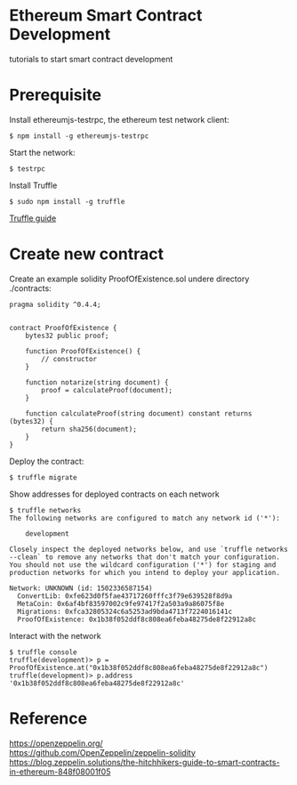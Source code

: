 # Ethereum Smart Contract Development
tutorials to start smart contract development

# Prerequisite
Install ethereumjs-testrpc, the ethereum test network client:
```
$ npm install -g ethereumjs-testrpc
```
Start the network:
```
$ testrpc
```

Install Truffle
```
$ sudo npm install -g truffle
```
[Truffle guide](http://truffleframework.com/docs/getting_started/installation)

# Create new contract
Create an example solidity ProofOfExistence.sol undere directory ./contracts:
```
pragma solidity ^0.4.4;


contract ProofOfExistence {
    bytes32 public proof;

    function ProofOfExistence() {
        // constructor
    }

    function notarize(string document) {
        proof = calculateProof(document);
    }

    function calculateProof(string document) constant returns (bytes32) {
        return sha256(document);
    }
}
```

Deploy the contract:
```
$ truffle migrate
```

Show addresses for deployed contracts on each network
```
$ truffle networks
The following networks are configured to match any network id ('*'):

    development

Closely inspect the deployed networks below, and use `truffle networks --clean` to remove any networks that don't match your configuration. You should not use the wildcard configuration ('*') for staging and production networks for which you intend to deploy your application.

Network: UNKNOWN (id: 1502336587154)
  ConvertLib: 0xfe623d0f5fae43717260fffc3f79e639528f8d9a
  MetaCoin: 0x6af4bf83597002c9fe97417f2a503a9a86075f8e
  Migrations: 0xfca32805324c6a5253ad9bda4713f7224016141c
  ProofOfExistence: 0x1b38f052ddf8c808ea6feba48275de8f22912a8c
```

Interact with the network
```
$ truffle console
truffle(development)> p = ProofOfExistence.at("0x1b38f052ddf8c808ea6feba48275de8f22912a8c")
truffle(development)> p.address
'0x1b38f052ddf8c808ea6feba48275de8f22912a8c'
```

# Reference
https://openzeppelin.org/ <br>
https://github.com/OpenZeppelin/zeppelin-solidity <br>
https://blog.zeppelin.solutions/the-hitchhikers-guide-to-smart-contracts-in-ethereum-848f08001f05

